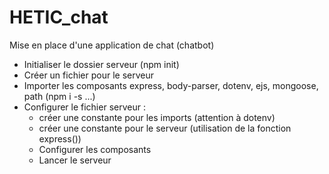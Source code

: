 # HETIC_chat

Mise en place d'une application de chat (chatbot)

- Initialiser le dossier serveur (npm init)
- Créer un fichier pour le serveur
- Importer les composants express, body-parser, dotenv, ejs, mongoose, path (npm i -s ...)
- Configurer le fichier serveur :
    - créer une constante pour les imports (attention à dotenv)
    - créer une constante pour le serveur (utilisation de la fonction express())
    - Configurer les composants
    - Lancer le serveur
